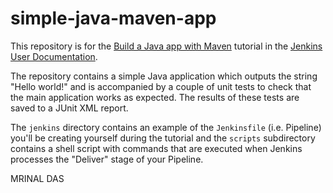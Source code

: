 # simple-java-maven-app

This repository is for the
[Build a Java app with Maven](https://jenkins.io/doc/tutorials/build-a-java-app-with-maven/)
tutorial in the [Jenkins User Documentation](https://jenkins.io/doc/).

The repository contains a simple Java application which outputs the string
"Hello world!" and is accompanied by a couple of unit tests to check that the
main application works as expected. The results of these tests are saved to a
JUnit XML report.

The `jenkins` directory contains an example of the `Jenkinsfile` (i.e. Pipeline)
you'll be creating yourself during the tutorial and the `scripts` subdirectory
contains a shell script with commands that are executed when Jenkins processes
the "Deliver" stage of your Pipeline.

MRINAL DAS

